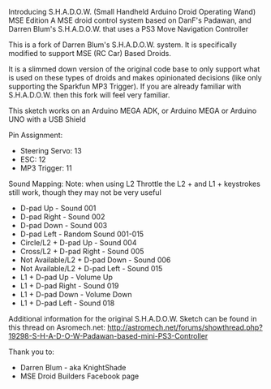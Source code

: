 Introducing S.H.A.D.O.W. (Small Handheld Arduino Droid Operating Wand) MSE Edition
A MSE droid control system based on DanF's Padawan, and Darren Blum's S.H.A.D.O.W. that uses a PS3 Move Navigation Controller

This is a fork of Darren Blum's S.H.A.D.O.W. system. It is specifically modified to support MSE (RC Car) Based Droids.

It is a slimmed down version of the original code base to only support what is used on these types of droids and makes
opinionated decisions (like only supporting the Sparkfun MP3 Trigger). If you are already familiar with S.H.A.D.O.W.
then this fork will feel very familiar.

This sketch works on an Arduino MEGA ADK, or Arduino MEGA or Arduino UNO with a USB Shield

Pin Assignment:
* Steering Servo: 13
* ESC: 12
* MP3 Trigger: 11

Sound Mapping:
Note: when using L2 Throttle the L2 + and L1 + keystrokes still work, though they may not be very useful
* D-pad Up - Sound 001
* D-pad Right - Sound 002
* D-pad Down - Sound 003
* D-pad Left - Random Sound 001-015
* Circle/L2 + D-pad Up - Sound 004
* Cross/L2 + D-pad Right - Sound 005
* Not Available/L2 + D-pad Down - Sound 006
* Not Available/L2 + D-pad Left - Sound 015
* L1 + D-pad Up - Volume Up
* L1 + D-pad Right - Sound 019
* L1 + D-pad Down - Volume Down
* L1 + D-pad Left - Sound 018

Additional information for the original S.H.A.D.O.W. Sketch can be found in this thread on Asromech.net:
http://astromech.net/forums/showthread.php?19298-S-H-A-D-O-W-Padawan-based-mini-PS3-Controller

Thank you to:
* Darren Blum - aka KnightShade
* MSE Droid Builders Facebook page

